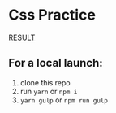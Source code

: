 # Css Practice

[RESULT](https://osmanov.github.io/css-practice)

## For a local launch:

1. clone this repo
2. run `yarn` or `npm i`
3. `yarn gulp` or `npm run gulp`
